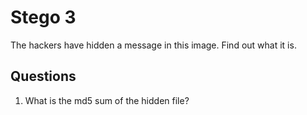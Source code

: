 # Stego 3
The hackers have hidden a message in this image. Find out what it is.

## Questions
1. What is the md5 sum of the hidden file?